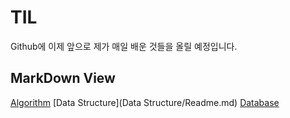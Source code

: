 
# TIL

Github에 이제 앞으로 제가 매일 배운 것들을 올릴 예정입니다.

## MarkDown View
[Algorithm](Algorithm/Readme.md)
[Data Structure](Data Structure/Readme.md)
[Database](Database/Readme.md)

